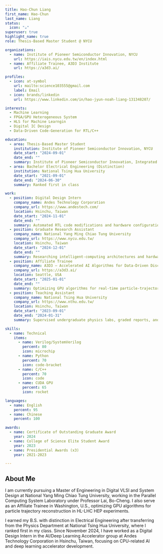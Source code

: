 ```yaml
---
title: Hao-Chun Liang
first_name: Hao-Chun
last_name: Liang
status:
  icon: "☕️"
superuser: true
highlight_name: true
role: Thesis-Based Master Student @ NYCU

organizations:
  - name: Institute of Pioneer Semiconductor Innovation, NYCU
    url: https://iais.nycu.edu.tw/en/index.html
  - name: Affiliate Trainee, A3D3 Institute
    url: https://a3d3.ai/

profiles:
  - icon: at-symbol
    url: mailto:science103555@gmail.com
    label: Email
  - icon: brands/linkedin
    url: https://www.linkedin.com/in/hao-jyun-noah-liang-131348207/

interests:
  - Machine Learning
  - FPGA/GPU Heterogeneous System 
  - HLS for Machine Learngin 
  - Digital IC Design
  - Data-Driven Code-Generation for RTL/C++ 

education:
  - area: Thesis-Based Master Student
    institution: Institute of Pioneer Semiconductor Innovation, NYCU
    date_start: "2024-09-01"
    date_end: ""
    summary: Institute of Pioneer Semiconductor Innovation, Integrated Circuit and System Group
  - area: Bachelor Electrical Engineering (Distinction)
    institution: National Tsing Hua University
    date_start: "2021-09-01"
    date_end: "2024-06-30"
    summary: Ranked first in class

work:
  - position: Digital Design Intern
    company_name: Andes Technology Corporation
    company_url: https://www.andestech.com/
    location: Hsinchu, Taiwan
    date_start: "2024-11-01"
    date_end: ""
    summary: Automated RTL code modifications and hardware configuration via CSV & Python templates; performed UVM tests, synthesis, and power/timing analysis for a deep-learning accelerator.
  - position: Graduate Research Assistant
    company_name: National Yang Ming Chiao Tung University
    company_url: https://www.nycu.edu.tw/
    location: Hsinchu, Taiwan
    date_start: "2024-12-01"
    date_end: ""
    summary: Researching intelligent-computing architectures and hardware–software co-acceleration in the Parallel Computing System Laboratory (Prof. Bo-Cheng Lai).
  - position: Affiliate Trainee
    company_name: A3D3 – Accelerated AI Algorithms for Data-Driven Discovery
    company_url: https://a3d3.ai/
    location: Seattle, USA
    date_start: "2025-01-01"
    date_end: ""
    summary: Optimizing GPU algorithms for real-time particle-trajectory reconstruction in HL-LHC high-energy-physics experiments.
  - position: Teaching Assistant
    company_name: National Tsing Hua University
    company_url: https://www.nthu.edu.tw/
    location: Hsinchu, Taiwan
    date_start: "2023-09-01"
    date_end: "2024-01-31"
    summary: Supervised undergraduate physics labs, graded reports, and coordinated experiment schedules.

skills:
  - name: Technical
    items:
      - name: Verilog/SystemVerilog
        percent: 80
        icon: microchip
      - name: Python
        percent: 70
        icon: code-bracket
      - name: C/C++
        percent: 70
        icon: code
      - name: CUDA GPU
        percent: 65
        icon: rocket

languages:
  - name: English
    percent: 95
  - name: Chinese
    percent: 100

awards:
  - name: Certificate of Outstanding Graduate Award
    year: 2024
  - name: College of Science Elite Student Award
    year: 2023
  - name: Presidential Awards (x3)
    year: 2021-2023

---
```


## About Me

I am currently pursuing a Master of Engineering in Digital VLSI and System Design at National Yang Ming Chiao Tung University, working in the Parallel Computing System Laboratory under Professor Lai, Bo-Cheng. I also serve as an Affiliate Trainee in Washington, U.S., optimizing GPU algorithms for particle trajectory reconstruction in HL-LHC HEP experiments.

I earned my B.S. with distinction in Electrical Engineering after transferring from the Physics Department at National Tsing Hua University, where I ranked first in my class. Since November 2024, I have worked as a Digital Design Intern in the AI/Deep Learning Accelerator group at Andes Technology Corporation in Hsinchu, Taiwan, focusing on CPU-related AI and deep learning accelerator development.